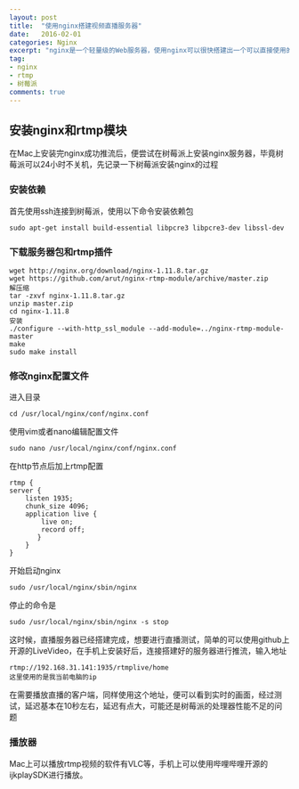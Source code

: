 ```yaml
---
layout: post
title:  "使用nginx搭建视频直播服务器"
date:   2016-02-01
categories: Nginx
excerpt: "nginx是一个轻量级的Web服务器，使用nginx可以很快搭建出一个可以直接使用的直播服务器"
tag:
- nginx 
- rtmp
- 树莓派
comments: true
---
```


## 安装nginx和rtmp模块 
在Mac上安装完nginx成功推流后，便尝试在树莓派上安装nginx服务器，毕竟树莓派可以24小时不关机，先记录一下树莓派安装nginx的过程
### 安装依赖
首先使用ssh连接到树莓派，使用以下命令安装依赖包

    sudo apt-get install build-essential libpcre3 libpcre3-dev libssl-dev
    
### 下载服务器包和rtmp插件
    wget http://nginx.org/download/nginx-1.11.8.tar.gz
    wget https://github.com/arut/nginx-rtmp-module/archive/master.zip
    解压缩
    tar -zxvf nginx-1.11.8.tar.gz
    unzip master.zip
    cd nginx-1.11.8
    安装
    ./configure --with-http_ssl_module --add-module=../nginx-rtmp-module-master
    make
    sudo make install
### 修改nginx配置文件
进入目录

    cd /usr/local/nginx/conf/nginx.conf

使用vim或者nano编辑配置文件
    
    sudo nano /usr/local/nginx/conf/nginx.conf
    
在http节点后加上rtmp配置
    
    rtmp {
    server {
        listen 1935;
        chunk_size 4096;
        application live {
            live on;
            record off;
           }
        }
    }

开始启动nginx
    
    sudo /usr/local/nginx/sbin/nginx
    
停止的命令是
    
    sudo /usr/local/nginx/sbin/nginx -s stop
    
这时候，直播服务器已经搭建完成，想要进行直播测试，简单的可以使用github上开源的LiveVideo，在手机上安装好后，连接搭建好的服务器进行推流，输入地址
    
    rtmp://192.168.31.141:1935/rtmplive/home
    这里使用的是我当前电脑的ip
在需要播放直播的客户端，同样使用这个地址，便可以看到实时的画面，经过测试，延迟基本在10秒左右，延迟有点大，可能还是树莓派的处理器性能不足的问题

### 播放器
Mac上可以播放rtmp视频的软件有VLC等，手机上可以使用哔哩哔哩开源的ijkplaySDK进行播放。




